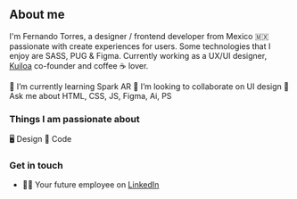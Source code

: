 <!--
**ferdsng/ferdsng** is a ✨ _special_ ✨ repository because its `README.md` (this file) appears on your GitHub profile.

Here are some ideas to get you started:

🔭 I’m currently working on ...
🌱 I’m currently learning ...
👯 I’m looking to collaborate on ...
- 🤔 I’m looking for help with ...
- 💬 Ask me about ...
- 📫 How to reach me: ...
- 😄 Pronouns: ...
- ⚡ Fun fact: ...
-->

## About me
I'm Fernando Torres, a designer / frontend developer from Mexico 🇲🇽 passionate with create experiences for users. Some technologies that I enjoy are SASS, PUG & Figma. Currently working as a UX/UI designer, [Kuiloa](https://www.kuiloa.mx) co-founder and coffee ☕️ lover.

🌱 I’m currently learning Spark AR
👯 I’m looking to collaborate on UI design
💬 Ask me about HTML, CSS, JS, Figma, Ai, PS


### Things I am passionate about
🖥 Design
👾 Code

### Get in touch
- 👨‍💻 Your future employee on [LinkedIn](https://www.linkedin.com/in/ferdsng/)


